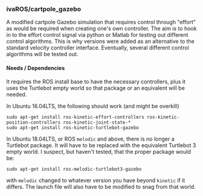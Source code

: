 ### ivaROS/cartpole_gazebo ###

A modified cartpole Gazebo simulation that requires control through "effort" as would be required
when creating one's own controller.  The aim is to hook in to the effort control signal via
python or Matlab for testing out different control algorithms.  This is why versions were added
as an alternative to the standard velocity controller interface. 
Eventually, several different control algorithms will be tested out.

#### Needs / Dependencies

It requires the ROS install base to have the necessary controllers, plus it uses the Turtlebot empty world so that package or an equivalent will be needed.

In Ubuntu 16.04LTS, the following should work (and might be overkill)
```
sudo apt-get install ros-kinetic-effort-controllers ros-kinetic-position-controllers ros-kinetic-joint-state-*
sudo apt-get install ros-kinetic-turtlebot-gazebo
```

In Ubuntu 18.04LTS, or ROS ``melodic`` and above, there is no longer a Turtlebot package.  It will have to be replaced with the equivalent Turtlebot 3 empty world.  I suspect, but haven't tested, that the proper package would be:
```
sudo apt-get install ros-melodic-turtlebot3-gazebo
```
with ``melodic`` changed to whatever version you have beyond ``kinetic`` if it differs.  The launch file will also have to be modified to snag from that world.
